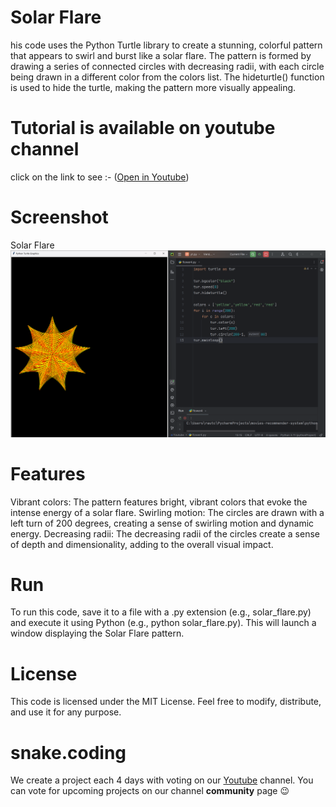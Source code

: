# Solar Flare

his code uses the Python Turtle library to create a stunning, colorful pattern that appears to swirl and burst like a solar flare. The pattern is formed by drawing a series of connected circles with decreasing radii, with each circle being drawn in a different color from the colors list. The hideturtle() function is used to hide the turtle, making the pattern more visually appealing.

# Tutorial is available on youtube channel 
click on the link to see :- ([Open in Youtube](https://youtu.be/u5vpLTvcoYI))

# Screenshot

Solar Flare
![screenshot](SolarFlare.png)



# Features
Vibrant colors: The pattern features bright, vibrant colors that evoke the intense energy of a solar flare.
Swirling motion: The circles are drawn with a left turn of 200 degrees, creating a sense of swirling motion and dynamic energy.
Decreasing radii: The decreasing radii of the circles create a sense of depth and dimensionality, adding to the overall visual impact.


# Run
To run this code, save it to a file with a .py extension (e.g., solar_flare.py) and execute it using Python (e.g., python solar_flare.py). This will launch a window displaying the Solar Flare pattern.



# License
This code is licensed under the MIT License. Feel free to modify, distribute, and use it for any purpose.

# snake.coding
We create a project each 4 days with voting on our <a href="https://youtube.com/@snakecoding_12" target="_blank">Youtube</a> channel.
You can vote for upcoming projects on our channel **community** page :wink:

